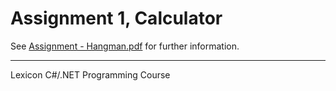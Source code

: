 # Assignment 1, Calculator

See [Assignment - Hangman.pdf](./Test-Calculator.pdf) for further information.

---
Lexicon C#/.NET Programming Course